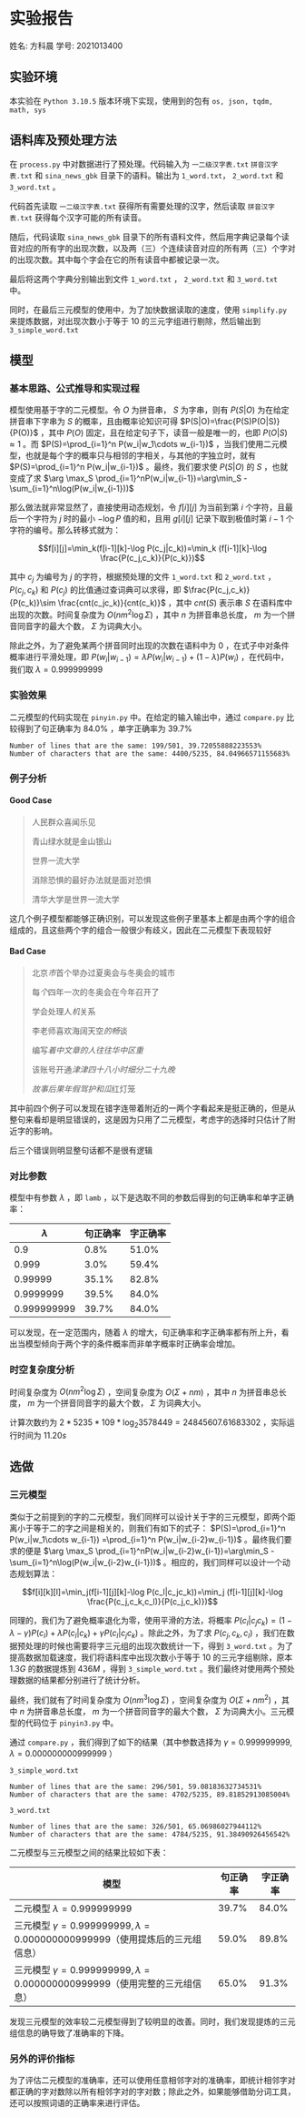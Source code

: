 # 实验报告

姓名: 方科晨
学号: 2021013400

## 实验环境

本实验在 `Python 3.10.5` 版本环境下实现，使用到的包有 `os, json, tqdm, math, sys`

## 语料库及预处理方法

在 `process.py` 中对数据进行了预处理。代码输入为 `一二级汉字表.txt` `拼音汉字表.txt` 和 `sina_news_gbk` 目录下的语料。输出为 `1_word.txt`， `2_word.txt` 和 `3_word.txt` 。

代码首先读取 `一二级汉字表.txt` 获得所有需要处理的汉字，然后读取 `拼音汉字表.txt` 获得每个汉字可能的所有读音。

随后，代码读取 `sina_news_gbk` 目录下的所有语料文件，然后用字典记录每个读音对应的所有字的出现次数，以及两（三）个连续读音对应的所有两（三）个字对的出现次数。其中每个字会在它的所有读音中都被记录一次。

最后将这两个字典分别输出到文件 `1_word.txt` ， `2_word.txt` 和 `3_word.txt` 中。

同时，在最后三元模型的使用中，为了加快数据读取的速度，使用 `simplify.py` 来提炼数据，对出现次数小于等于 $10$ 的三元字组进行剔除，然后输出到 `3_simple_word.txt`

## 模型

### 基本思路、公式推导和实现过程

模型使用基于字的二元模型。令 $O$ 为拼音串， $S$ 为字串，则有 $P(S|O)$ 为在给定拼音串下字串为 $S$ 的概率，且由概率论知识可得 $P(S|O)=\frac{P(S)P(O|S)}{P(O)}$ ，其中 $P(O)$ 固定，且在给定句子下，读音一般是唯一的，也即 $P(O|S)\approx 1$ 。而 $P(S)=\prod_{i=1}^n P(w_i|w_1\cdots w_{i-1})$ ，当我们使用二元模型，也就是每个字的概率只与相邻的字相关，与其他的字独立时，就有 $P(S)=\prod_{i=1}^n P(w_i|w_{i-1})$ 。最终，我们要求使 $P(S|O)$ 的 $S$ ，也就变成了求 $\arg \max_S \prod_{i=1}^nP(w_i|w_{i-1})=\arg\min_S -\sum_{i=1}^n\log(P(w_i|w_{i-1}))$

那么做法就非常显然了，直接使用动态规划，令 $f[i][j]$ 为当前到第 $i$ 个字符，且最后一个字符为 $j$ 时的最小 $-\log P$ 值的和，且用 $g[i][j]$ 记录下取到极值时第 $i-1$ 个字符的编号。那么转移式就为：

$$f[i][j]=\min_k(f[i-1][k]-\log P(c_j|c_k))=\min_k (f[i-1][k]-\log \frac{P(c_j,c_k)}{P(c_k)})$$

其中 $c_j$ 为编号为 $j$ 的字符，根据预处理的文件 `1_word.txt` 和 `2_word.txt` ， $P(c_j,c_k)$ 和 $P(c_j)$ 的比值通过查词典可以求得，即 $\frac{P(c_j,c_k)}{P(c_k)}\sim \frac{cnt(c_jc_k)}{cnt(c_k)}$ ，其中 $cnt(S)$ 表示串 $S$ 在语料库中出现的次数。时间复杂度为 $O(nm^2\log\Sigma)$ ，其中 $n$ 为拼音串总长度， $m$ 为一个拼音同音字的最大个数， $\Sigma$ 为词典大小。

除此之外，为了避免某两个拼音同时出现的次数在语料中为 $0$ ，在式子中对条件概率进行平滑处理，即 $P(w_i|w_{i-1})=\lambda P(w_i|w_{i-1})+(1-\lambda)P(w_i)$ ，在代码中，我们取 $\lambda=0.999999999$ 

### 实验效果

二元模型的代码实现在 `pinyin.py` 中。在给定的输入输出中，通过 `compare.py` 比较得到了句正确率为 $84.0\%$ ，单字正确率为 $39.7\%$

```
Number of lines that are the same: 199/501, 39.72055888223553%
Number of characters that are the same: 4400/5235, 84.04966571155683%
```

### 例子分析

#### Good Case

> 人民群众喜闻乐见
> 
> 青山绿水就是金山银山
>
> 世界一流大学
>
> 消除恐惧的最好办法就是面对恐惧
>
> 清华大学是世界一流大学

这几个例子模型都能够正确识别，可以发现这些例子里基本上都是由两个字的组合组成的，且这些两个字的组合一般很少有歧义，因此在二元模型下表现较好

#### Bad Case

> 北京*市*首个举办过夏奥会与冬奥会的城市
>
> 每*个*四年一次的冬奥会在今年召开了
>
> 学会处理人*机*关系
>
> 李老师喜欢海阔天空*的畅*谈
>
> 编写*着中文章的人往往华中区重*
> 
> 该账号开通*津津四十八小时细分二十九晚*
>
> *故事后果年假驾护和瓜*红灯笼

其中前四个例子可以发现在错字连带着附近的一两个字看起来是挺正确的，但是从整句来看却是明显错误的，这是因为只用了二元模型，考虑字的选择时只估计了附近字的影响。

后三个错误则明显整句话都不是很有逻辑

### 对比参数

模型中有参数 $\lambda$ ，即 `lamb` ，以下是选取不同的参数后得到的句正确率和单字正确率：

|$\lambda$|句正确率|字正确率|
|----|----|----|
|$0.9$|$0.8\%$|$51.0\%$|
|$0.999$|$3.0\%$|$59.4\%$|
|$0.99999$|$35.1\%$|$82.8\%$|
|$0.9999999$|$39.5\%$|$84.0\%$|
|$0.999999999$|$39.7\%$|$84.0\%$|

可以发现，在一定范围内，随着 $\lambda$ 的增大，句正确率和字正确率都有所上升，看出当模型倾向于两个字的条件概率而非单字概率时正确率会增加。

### 时空复杂度分析

时间复杂度为 $O(nm^2\log\Sigma)$ ，空间复杂度为 $O(\Sigma+nm)$ ，其中 $n$ 为拼音串总长度， $m$ 为一个拼音同音字的最大个数， $\Sigma$ 为词典大小。

计算次数约为 $2 * 5235 * 109 * \log_2 3578449=24845607.61683302$ ，实际运行时间为 $11.20s$

## 选做

### 三元模型

类似于之前提到的字的二元模型，我们同样可以设计关于字的三元模型，即两个距离小于等于二的字之间是相关的，则我们有如下的式子： $P(S)=\prod_{i=1}^n P(w_i|w_1\cdots w_{i-1}) =\prod_{i=1}^n P(w_i|w_{i-2}w_{i-1})$ 。最终我们要求的便是 $\arg \max_S \prod_{i=1}^nP(w_i|w_{i-2}w_{i-1})=\arg\min_S -\sum_{i=1}^n\log(P(w_i|w_{i-2}w_{i-1}))$ 。相应的，我们同样可以设计一个动态规划算法：

$$f[i][k][l]=\min_j(f[i-1][j][k]-\log P(c_l|c_jc_k))=\min_j (f[i-1][j][k]-\log \frac{P(c_j,c_k,c_l)}{P(c_j,c_k)})$$

同理的，我们为了避免概率退化为零，使用平滑的方法，将概率 $P(c_l|c_jc_k)=(1-\lambda-\gamma)P(c_l)+\lambda P(c_l|c_k)+\gamma P(c_l|c_jc_k)$ 。除此之外，为了求 $P(c_j,c_k,c_l)$ ，我们在数据预处理的时候也需要将字三元组的出现次数统计一下，得到 `3_word.txt` 。为了提高数据加载速度，我们将语料库中出现次数小于等于 $10$ 的三元字组剔除，原本 $1.3G$ 的数据提炼到 $436M$ ，得到 `3_simple_word.txt` 。我们最终对使用两个预处理数据的结果都分别进行了统计分析。

最终，我们就有了时间复杂度为 $O(nm^3\log\Sigma)$ ，空间复杂度为 $O(\Sigma+nm^2)$ ，其中 $n$ 为拼音串总长度， $m$ 为一个拼音同音字的最大个数， $\Sigma$ 为词典大小。三元模型的代码位于 `pinyin3.py` 中。

通过 `compare.py` ，我们得到了如下的结果（其中参数选择为 $\gamma=0.999999999,\lambda=0.000000000999999$ ）

`3_simple_word.txt`
```
Number of lines that are the same: 296/501, 59.08183632734531%
Number of characters that are the same: 4702/5235, 89.81852913085004%
```

`3_word.txt`
```
Number of lines that are the same: 326/501, 65.06986027944112%
Number of characters that are the same: 4784/5235, 91.38490926456542%
```

二元模型与三元模型之间的结果比较如下表：

|模型|句正确率|字正确率|
|-----|-----|-----|
|二元模型 $\lambda=0.999999999$|$39.7\%$|$84.0\%$|
|三元模型 $\gamma=0.999999999,\lambda=0.000000000999999$（使用提炼后的三元组信息）|$59.0\%$|$89.8\%$|
|三元模型 $\gamma=0.999999999,\lambda=0.000000000999999$（使用完整的三元组信息）|$65.0\%$|$91.3\%$|


发现三元模型的效率较二元模型得到了较明显的改善。同时，我们发现提炼的三元组信息的确导致了准确率的下降。

### 另外的评价指标

为了评估二元模型的准确率，还可以使用任意相邻字对的准确率，即统计相邻字对都正确的字对数除以所有相邻字对的字对数；除此之外，如果能够借助分词工具，还可以按照词语的正确率来进行评估。